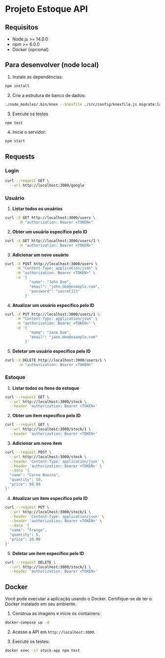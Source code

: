 # Projeto Estoque API

## Requisitos

- Node.js >= 14.0.0
- npm >= 6.0.0
- Docker (opcional)

## Para desenvolver (node local)

1. Instale as dependências:

```bash
npm install
```

2. Crie a estrutura de banco de dados:

```bash
./node_modules/.bin/knex --knexfile ./src/config/knexfile.js migrate:latest
```

3. Execute os testes

```bash
npm test
```

4. Inicie o servidor:

```bash
npm start
```

## Requests

### Login
```bash
curl --request GET \
  --url http://localhost:3000/google
```

### Usuário

1. **Listar todos os usuários**
```bash
curl -X GET http://localhost:3000/users \
      -H "authorization: Bearer <TOKEN>"
```

2. **Obter um usuário específico pelo ID**
```bash
curl -X GET http://localhost:3000/users/1 \
      -H "authorization: Bearer <TOKEN>"
```

3. **Adicionar um novo usuário**
```bash
curl -X POST http://localhost:3000/users \
     -H "Content-Type: application/json" \
     -H "authorization: Bearer <TOKEN>" \
     -d '{
           "name": "John Doe",
           "email": "john.doe@example.com",
           "password": "secret123"
         }'
```

4. **Atualizar um usuário específico pelo ID**
```bash
curl -X PUT http://localhost:3000/users/1 \
     -H "Content-Type: application/json" \
     -H "authorization: Bearer <TOKEN>" \
     -d '{
           "name": "Jane Doe",
           "email": "jane.doe@example.com"
         }'
```

5. **Deletar um usuário específico pelo ID**
```bash
curl -X DELETE http://localhost:3000/users/1 \
      -H "authorization: Bearer <TOKEN>"
```

### Estoque

1. **Listar todos os itens do estoque**
```bash
curl --request GET \
  --url http://localhost:3000/stock \
  --header 'authorization: Bearer <TOKEN>'
```

2. **Obter um item específico pelo ID**
```bash
curl --request GET \
  --url http://localhost:3000/stock/1 \
  --header 'authorization: Bearer <TOKEN>'
```

3. **Adicionar um novo item**
```bash
curl --request POST \
  --url http://localhost:3000/stock \
  --header 'Content-Type: application/json' \
  --header 'authorization: Bearer <TOKEN>' \
  --data '{
  "name": "Carne Bovina",
  "quantity": 10,
  "price": 50.00
}'
```

4. **Atualizar um item específico pelo ID**
```bash
curl --request PUT \
  --url http://localhost:3000/stock/1 \
  --header 'Content-Type: application/json' \
  --header 'authorization: Bearer <TOKEN>' \
  --data '{
  "name": "Frango",
  "quantity": 5,
  "price": 20.00
}'
```

5. **Deletar um item específico pelo ID**
```bash
curl --request DELETE \
  --url http://localhost:3000/stock/1 \
  --header 'authorization: Bearer <TOKEN>'
```

## Docker

Você pode executar a aplicação usando o Docker. Certifique-se de ter o Docker instalado em seu ambiente.

1. Construa as imagens e inicie os containers:

```bash
docker-compose up -d
```

2. Acesse a API em `http://localhost:3000`.

3. Execute os testes:

```bash
docker exec -it stock-app npm test
```